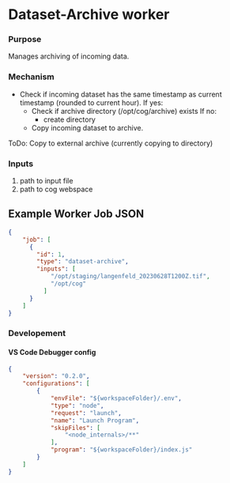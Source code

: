# Dataset-Archive worker

### Purpose
Manages archiving of incoming data.

### Mechanism
- Check if incoming dataset has the same timestamp as current timestamp (rounded to current hour).
  If yes:
  - Check if archive directory (/opt/cog/archive) exists
    If no:
    - create directory
  - Copy incoming dataset to archive.

ToDo: Copy to external archive (currently copying to directory)

### Inputs

1. path to input file
2. path to cog webspace

## Example Worker Job JSON

```json
{
    "job": [
      {
        "id": 1,
        "type": "dataset-archive",
        "inputs": [
            "/opt/staging/langenfeld_20230628T1200Z.tif",
            "/opt/cog"
          ]
      }
    ]
}
```
### Developement

#### VS Code Debugger config 

```json
{
    "version": "0.2.0",
    "configurations": [
        {
            "envFile": "${workspaceFolder}/.env",
            "type": "node",
            "request": "launch",
            "name": "Launch Program",
            "skipFiles": [
                "<node_internals>/**"
            ],
            "program": "${workspaceFolder}/index.js"
        }
    ]
}
```
